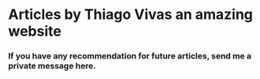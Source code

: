 # Articles by Thiago Vivas an amazing website

### If you have any recommendation for future articles, send me a private message here.
